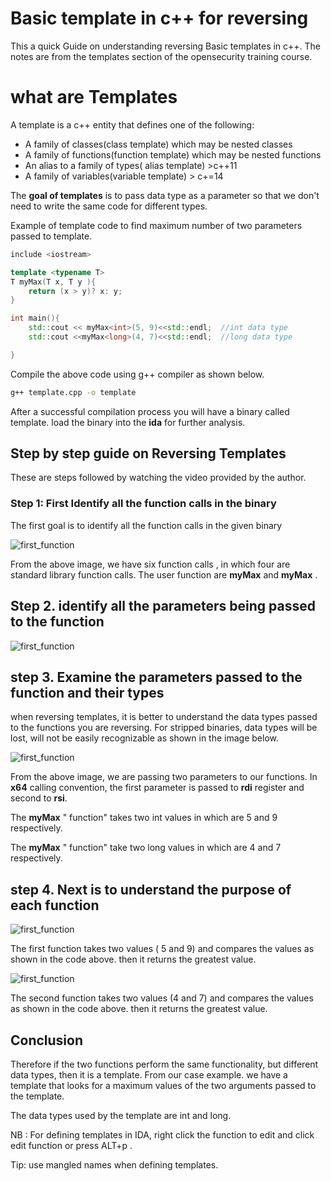 # Basic template in c++ for reversing

This a quick Guide on understanding reversing Basic templates in c++. The notes are from the templates section of the opensecurity training course.

# what are Templates

A template is a c++ entity that defines one of the following:

- A family of classes(class template) which may be nested classes
- A family of functions(function template) which may be nested functions
- An alias to a family of types( alias template) >c++11
- A family of variables(variable template) > c+=14

The **goal of templates** is to pass data type as a parameter so that we don't need to write the same code for different types.

Example of template code to find maximum number of two parameters passed to template.

```cpp
include <iostream>

template <typename T>
T myMax(T x, T y ){
    return (x > y)? x: y;
}

int main(){
    std::cout << myMax<int>(5, 9)<<std::endl;  //int data type
    std::cout <<myMax<long>(4, 7)<<std::endl;  //long data type

}
```

Compile the above code using g++ compiler as shown below.

```bash
g++ template.cpp -o template
```

After a successful compilation process you will have a binary called template. load the binary into the **ida** for further analysis.

## Step by step guide on Reversing Templates

These are steps followed by watching the video provided by the author.

### Step 1: First Identify all the function calls in the binary

The first goal is to identify all the function calls in the given binary

![first_function](images/templates/identify_functions.png)

From the above image, we have six function calls , in which four are standard library function calls.  The user function are **myMax<int>** and **myMax<long>** .

## Step 2. identify all the parameters  being passed to the function

![first_function](images/templates/identify_functions.png)

## step 3. Examine the parameters passed to the function and their types

when reversing templates, it is better to understand the data types passed to the functions you are reversing. For stripped binaries, data types will be lost, will not be easily recognizable as shown in the image below.

![first_function](images/templates/identify_functions.png)

From the above image, we are passing two parameters to our functions. In **x64** calling convention, the first parameter is passed to **rdi** register and second to **rsi**.

The **myMax<int>**  " function" takes two int values in which are 5 and 9 respectively.

The **myMax<long>** " function" take two long values in  which are 4 and 7 respectively.

## step 4. Next is to understand the purpose of each function

![first_function](images/templates/first_function.png)

The first function takes  two values ( 5 and 9) and compares the values as shown in the code above. then it returns the greatest value.

![first_function](images/templates/second_function.png)

The second function takes  two values (4 and 7) and compares the values as shown in the code above. then it returns the greatest value.

## Conclusion

Therefore if the two functions perform the same functionality, but different data types, then it is a template. From our case example. we have a template that looks for a maximum values of the two arguments passed to the template.

The data types used by the template are int and long.

NB : For defining templates in IDA, right click the function to edit  and click  edit function or press ALT+p .  

Tip: use mangled names when defining templates.
